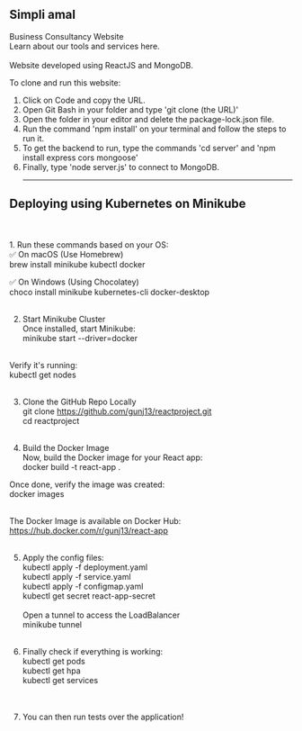 <h2>Simpli amal</h2>
Business Consultancy Website<br>
Learn about our tools and services here.
<br><br>
Website developed using ReactJS and MongoDB.

To clone and run this website:
1. Click on Code and copy the URL.
2. Open Git Bash in your folder and type 'git clone (the URL)'
3. Open the folder in your editor and delete the package-lock.json file.
4. Run the command 'npm install' on your terminal and follow the steps to run it.
5. To get the backend to run, type the commands 'cd server' and 'npm install express cors mongoose'
6. Finally, type 'node server.js' to connect to MongoDB.
<br><hr>

<h2>Deploying using Kubernetes on Minikube</h2>
<br><br>
1. Run these commands based on your OS:<br>
✅ On macOS (Use Homebrew)<br>
brew install minikube kubectl docker<br>

✅ On Windows (Using Chocolatey)<br>
choco install minikube kubernetes-cli docker-desktop<br><br>

2. Start Minikube Cluster<br>
Once installed, start Minikube:<br>
minikube start --driver=docker<br><br>

Verify it's running:<br>
kubectl get nodes<br><br>

3. Clone the GitHub Repo Locally<br>
git clone https://github.com/gunj13/reactproject.git <br>
cd reactproject<br><br>

4. Build the Docker Image<br>
Now, build the Docker image for your React app:<br>
docker build -t react-app . <br>

Once done, verify the image was created:<br>
docker images<br><br>

The Docker Image is available on Docker Hub:
https://hub.docker.com/r/gunj13/react-app <br><br>

5. Apply the config files:<br>
kubectl apply -f deployment.yaml<br>
kubectl apply -f service.yaml<br>
kubectl apply -f configmap.yaml<br>
kubectl get secret react-app-secret<br><br>
Open a tunnel to access the LoadBalancer <br>
minikube tunnel<br><br>

6. Finally check if everything is working:<br>
kubectl get pods<br>
kubectl get hpa<br>
kubectl get services<br>
<br><br>
7. You can then run tests over the application!


